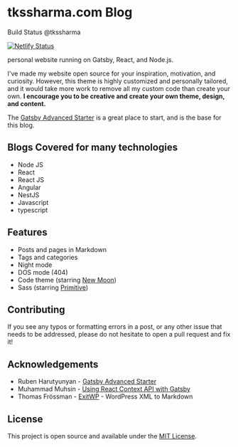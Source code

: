 # tkssharma.com Blog

Build Status @tkssharma

[![Netlify Status](https://api.netlify.com/api/v1/badges/f6d221bb-82d6-4dc2-b28c-5366b5856400/deploy-status)](https://app.netlify.com/sites/xenodochial-johnson-42b1cc/deploys)

personal website running on Gatsby, React, and Node.js.

I've made my website open source for your inspiration, motivation, and curiosity. However, this theme is highly customized and personally tailored, and it would take more work to remove all my custom code than create your own. **I encourage you to be creative and create your own theme, design, and content.**

The [Gatsby Advanced Starter](https://github.com/vagr9k/gatsby-advanced-starter/) is a great place to start, and is the base for this blog.

## Blogs Covered for many technologies 

- Node JS
- React 
- React JS
- Angular
- NestJS
- Javascript
- typescript

## Features

- Posts and pages in Markdown
- Tags and categories
- Night mode
- DOS mode (404)
- Code theme (starring [New Moon](https://tkssharma.github.io/new-moon))
- Sass (starring [Primitive](https://tkssharma.github.io/primitive))

## Contributing

If you see any typos or formatting errors in a post, or any other issue that needs to be addressed, please do not hesitate to open a pull request and fix it!

## Acknowledgements

- Ruben Harutyunyan - [Gatsby Advanced Starter](https://github.com/vagr9k/gatsby-advanced-starter/)
- Muhammad Muhsin - [Using React Context API with Gatsby](https://www.gatsbyjs.org/blog/2019-01-31-using-react-context-api-with-gatsby/)
- Thomas Frössman - [ExitWP](https://github.com/thomasf/exitwp) - WordPress XML to Markdown


## License

This project is open source and available under the [MIT License](LICENSE).

